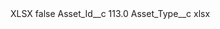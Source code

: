 <?xml version="1.0" encoding="UTF-8"?>
<CustomMetadata xmlns="http://soap.sforce.com/2006/04/metadata" xmlns:xsi="http://www.w3.org/2001/XMLSchema-instance" xmlns:xsd="http://www.w3.org/2001/XMLSchema">
    <label>XLSX</label>
    <protected>false</protected>
    <values>
        <field>Asset_Id__c</field>
        <value xsi:type="xsd:double">113.0</value>
    </values>
    <values>
        <field>Asset_Type__c</field>
        <value xsi:type="xsd:string">xlsx</value>
    </values>
</CustomMetadata>
